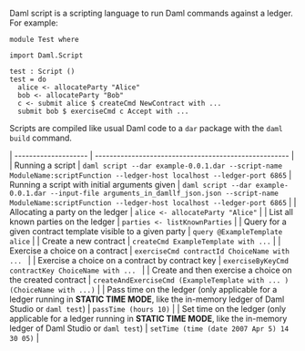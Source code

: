 Daml script is a scripting language to run Daml commands against a ledger. For example:

```
module Test where

import Daml.Script

test : Script ()
test = do 
  alice <- allocateParty "Alice" 
  bob <- allocateParty "Bob"
  c <- submit alice $ createCmd NewContract with ...
  submit bob $ exerciseCmd c Accept with ...
```

Scripts are compiled like usual Daml code to a `dar` package with the `daml build` command.

| -------------------- | ----------------------------------------------------- |
| Running a script | `daml script --dar example-0.0.1.dar --script-name ModuleName:scriptFunction --ledger-host localhost --ledger-port 6865`
| Running a script with initial arguments given | `daml script --dar example-0.0.1.dar --input-file arguments_in_damllf_json.json --script-name ModuleName:scriptFunction --ledger-host localhost --ledger-port 6865` |
| Allocating a party on the ledger | `alice <- allocateParty "Alice"` |
| List all known parties on the ledger | `parties <- listKnownParties` |
| Query for a given contract template visible to a given party | `query @ExampleTemplate alice` |
| Create a new contract | `createCmd ExampleTemplate with ...` |
| Exercise a choice on a contract | `exerciseCmd contractId ChoiceName with ... ` |
| Exercise a choice on a contract by contract key | `exerciseByKeyCmd contractKey ChoiceName with ... ` |
| Create and then exercise a choice on the created contract | `createAndExerciseCmd (ExampleTemplate with ... ) (ChoiceName with ...)` |
| Pass time on the ledger (only applicable for a ledger running in **STATIC TIME MODE**, like the in-memory ledger of Daml Studio or `daml test`) |  `passTime (hours 10)` |
| Set time on the ledger (only applicable for a ledger running in **STATIC TIME MODE**, like the in-memory ledger of Daml Studio or `daml test`) | `setTime (time (date 2007 Apr 5) 14 30 05)` |
